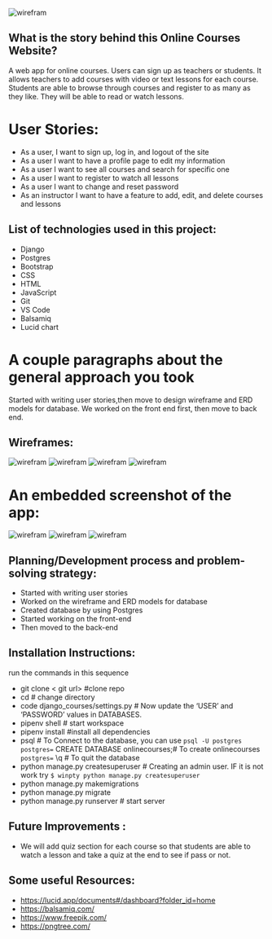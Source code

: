 ![wirefram](courses/static/images/wireframe/GA.png)
## What is the story behind this Online Courses Website?
A web app for online courses. Users can sign up as teachers or students. It allows teachers to add courses with video or text lessons for each course. Students are able to browse through courses and register to as many as they like. They will be able to read or watch lessons.

# User Stories:
- As a user, I want to sign up, log in, and logout of the site
- As a user I want to have a profile page to edit my information
- As a user I want to see all courses and search for specific one
- As a user I want to register to watch all lessons
- As a user I want to change and reset password
- As an instructor I want to have a feature to add, edit, and delete courses and lessons

## List of technologies used in this project:
- Django
- Postgres
- Bootstrap
- CSS
- HTML
- JavaScript
- Git
- VS Code
- Balsamiq
- Lucid chart

# A couple paragraphs about the general approach you took
 Started with writing user stories,then move to design wireframe and ERD models for database.
 We worked on the front end first, then move to back end.

## Wireframes:
![wirefram](courses/static/images/wireframe/Courses.png)
![wirefram](courses/static/images/wireframe/Course.png)
![wirefram](courses/static/images/wireframe/Lesson.png)
![wirefram](courses/static/images/wireframe/Instructors.png)

# An embedded screenshot of the app:
![wirefram](courses/static/images/webscreen/homePage.png)
![wirefram](courses/static/images/webscreen/loginPage.png)
![wirefram](courses/static/images/webscreen/allCourses.png)

## Planning/Development process and problem-solving strategy:
- Started with writing user stories
- Worked on the wireframe and ERD models for database
- Created database by using Postgres
- Started working on the front-end
- Then moved to the back-end

## Installation Instructions:
run the commands in this sequence
- git clone < git url> #clone repo
- cd <cloned folder name> # change directory
- code django_courses/settings.py # Now update the ‘USER’ and ‘PASSWORD’ values in DATABASES.
- pipenv shell # start workspace
- pipenv install #install all dependencies
- psql # To Connect to the database, you can use `psql -U postgres`
`postgres=` CREATE DATABASE onlinecourses;# To create onlinecourses
`postgres=` \q # To quit the database
- python manage.py createsuperuser # Creating an admin user. IF it is not work try `$ winpty python manage.py createsuperuser`
- python manage.py makemigrations
- python manage.py migrate
- python manage.py runserver # start server

## Future Improvements :
- We will add quiz section for each course so that students are able to watch a lesson and take a quiz at the end to see if pass or not.

## Some useful Resources:
- https://lucid.app/documents#/dashboard?folder_id=home
- https://balsamiq.com/
- https://www.freepik.com/
- https://pngtree.com/